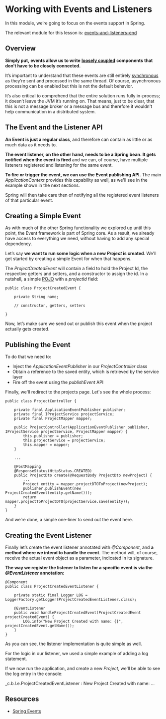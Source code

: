 # Working with Events and Listeners

In this module, we’re going to focus on the events support in Spring.

The relevant module for this lesson is: [events-and-listeners-end](../code/learn-spring-m5/events-and-listeners-end)

## Overview

**Simply put,** **events allow us to write** [**loosely coupled**](https://en.wikipedia.org/wiki/Loose_coupling) **components** **that don’t have to be closely connected.**

It’s important to understand that these events are still entirely [synchronous](https://stackoverflow.com/a/748189/6661361) as they’re sent and processed in the same thread. Of course, asynchronous processing can be enabled but this is not the default behavior.

It’s also critical to comprehend that the entire solution runs fully in-process; it doesn’t leave the JVM it’s running on. That means, just to be clear, that this is not a message broker or a message bus and therefore it wouldn't help communication in a distributed system.

## The Event and the Listener API

**An Event is just a regular class**, and therefore can contain as little or as much data as it needs to.

**The event listener, on the other hand, needs to be a Spring bean. It gets notified when the event is fired** and we can, of course, have multiple listeners registered and listening for the same event.

**To fire or trigger the event, we can use the Event publishing API.** The main _ApplicationContext_ provides this capability as well, as we'll see in the example shown in the next sections.

Spring will then take care then of notifying all the registered event listeners of that particular event.

## Creating a Simple Event

As with much of the other Spring functionality we explored up until this point, the Event framework is part of Spring core. As a result, we already have access to everything we need, without having to add any special dependency.

Let’s say **we want to run some logic when a new _Project_ is created**. We'll get started by creating a simple Event for when that happens.

The _ProjectCreatedEvent_ will contain a field to hold the Project Id, the respective getters and setters, and a constructor to assign the id. In a nutshell, a simple [POJO](https://www.martinfowler.com/bliki/POJO.html) with a _projectId_ field:

```
public class ProjectCreatedEvent {

    private String name;

    // constructor, getters, setters

}
```

Now, let’s make sure we send out or publish this event when the project actually gets created.

## Publishing the Event

To do that we need to:

-   Inject the _ApplicationEventPublisher_ in our _ProjectController_ class
-   Obtain a reference to the saved entity, which is retrieved by the service layer
-   Fire off the event using the _publishEvent_ API

Finally, we'll redirect to the projects page. Let's see the whole process:

```
public class ProjectController {

    private final ApplicationEventPublisher publisher;
    private final IProjectService projectService;
    private final ProjectMapper mapper;

    public ProjectController(ApplicationEventPublisher publisher, IProjectService projectService, ProjectMapper mapper) {
        this.publisher = publisher;
        this.projectService = projectService;
        this.mapper = mapper;
    }
    
    ...
    
    @PostMapping
    @ResponseStatus(HttpStatus.CREATED)
    public ProjectDto create(@RequestBody ProjectDto newProject) {
        ...
        Project entity = mapper.projectDTOToProject(newProject);
        publisher.publishEvent(new ProjectCreatedEvent(entity.getName()));
        return mapper.projectToProjectDTO(projectService.save(entity));
    }
}
```

And we’re done, a simple one-liner to send out the event here.

## Creating the Event Listener

Finally let’s create the event listener annotated with _@Component_, and **a method where we intend to handle the event**. The method will, of course, receive the actual event object as a parameter, indicated in its signature.

**The way we register the listener to listen for a specific event is via the _@EventListener_ annotation:**

```
@Component
public class ProjectCreatedEventListener {

    private static final Logger LOG = LoggerFactory.getLogger(ProjectCreatedEventListener.class);

    @EventListener
    public void handleProjectCreatedEvent(ProjectCreatedEvent projectCreatedEvent) {
        LOG.info("New Project Created with name: {}", projectCreatedEvent.getName());
    }
}
```

As you can see, the listener implementation is quite simple as well.

For the logic in our listener, we used a simple example of adding a log statement.

If we now run the application, and create a new _Project_, we'll be able to see the log entry in the console:

_c.b.l.e.ProjectCreatedEventListener   : New Project Created with name: ...

## Resources
- [Spring Events](https://www.baeldung.com/spring-events)
